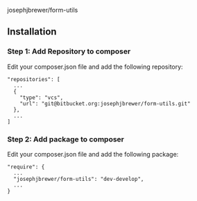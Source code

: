 josephjbrewer/form-utils


Installation
------------

### Step 1: Add Repository to composer

Edit your composer.json file and add the following repository:

```
"repositories": [
  ...
  {
    "type": "vcs",
    "url": "git@bitbucket.org:josephjbrewer/form-utils.git"
  },
  ...
]
```

### Step 2: Add package to composer

Edit your composer.json file and add the following package:

```
"require": {
  ...
  "josephjbrewer/form-utils": "dev-develop",
  ...
}
```